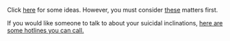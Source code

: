 Click [here](http://www.addictdepression.com/suicide-methods/) for some ideas.
However, you must consider [these](http://lostallhope.com/things-consider) matters first.

If you would like someone to talk to about your suicidal inclinations, 
[here are some hotlines you can call.](https://www.reddit.com/r/SuicideWatch/wiki/hotlines)